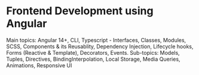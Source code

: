 ﻿# Frontend Development using Angular

Main topics: Angular 14+, CLI, Typescript - Interfaces,
Classes, Modules, SCSS, Components & its Reusablity,
Dependency Injection, Lifecycle hooks, Forms (Reactive
& Template), Decorators, Events.
Sub-topics: Models, Tuples, Directives, BindingInterpolation, Local Storage, Media Queries, Animations,
Responsive UI
